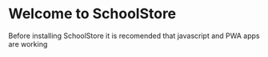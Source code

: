 # Welcome to SchoolStore
Before installing SchoolStore it is recomended that javascript and PWA apps are working
